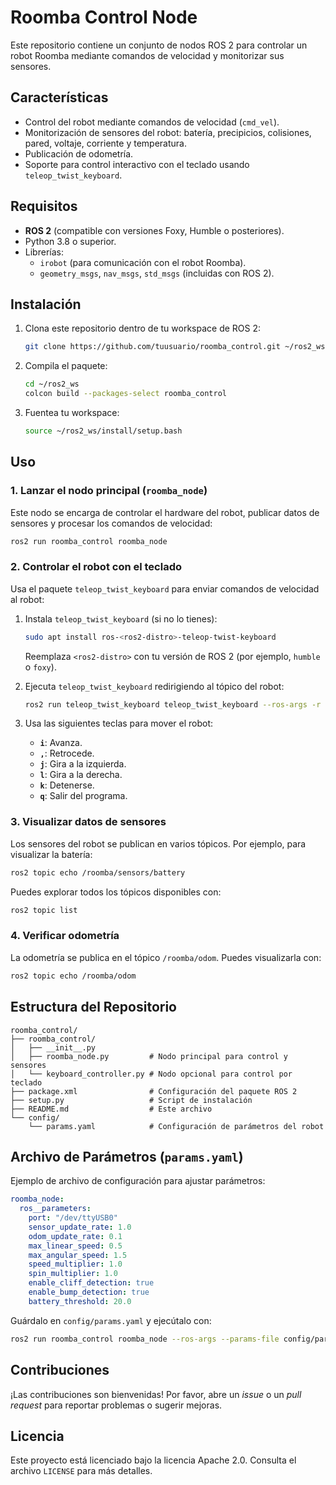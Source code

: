 # Roomba Control Node

Este repositorio contiene un conjunto de nodos ROS 2 para controlar un robot Roomba mediante comandos de velocidad y monitorizar sus sensores.

## Características

- Control del robot mediante comandos de velocidad (`cmd_vel`).
- Monitorización de sensores del robot: batería, precipicios, colisiones, pared, voltaje, corriente y temperatura.
- Publicación de odometría.
- Soporte para control interactivo con el teclado usando `teleop_twist_keyboard`.

## Requisitos

- **ROS 2** (compatible con versiones Foxy, Humble o posteriores).
- Python 3.8 o superior.
- Librerías:
  - `irobot` (para comunicación con el robot Roomba).
  - `geometry_msgs`, `nav_msgs`, `std_msgs` (incluidas con ROS 2).

## Instalación

1. Clona este repositorio dentro de tu workspace de ROS 2:

   ```bash
   git clone https://github.com/tuusuario/roomba_control.git ~/ros2_ws/src/roomba_control
   ```

2. Compila el paquete:

   ```bash
   cd ~/ros2_ws
   colcon build --packages-select roomba_control
   ```

3. Fuentea tu workspace:

   ```bash
   source ~/ros2_ws/install/setup.bash
   ```

## Uso

### 1. Lanzar el nodo principal (`roomba_node`)
Este nodo se encarga de controlar el hardware del robot, publicar datos de sensores y procesar los comandos de velocidad:

```bash
ros2 run roomba_control roomba_node
```

### 2. Controlar el robot con el teclado
Usa el paquete `teleop_twist_keyboard` para enviar comandos de velocidad al robot:

1. Instala `teleop_twist_keyboard` (si no lo tienes):

   ```bash
   sudo apt install ros-<ros2-distro>-teleop-twist-keyboard
   ```

   Reemplaza `<ros2-distro>` con tu versión de ROS 2 (por ejemplo, `humble` o `foxy`).

2. Ejecuta `teleop_twist_keyboard` redirigiendo al tópico del robot:

   ```bash
   ros2 run teleop_twist_keyboard teleop_twist_keyboard --ros-args -r cmd_vel:=/roomba/cmd_vel
   ```

3. Usa las siguientes teclas para mover el robot:

   - **`i`**: Avanza.
   - **`,`**: Retrocede.
   - **`j`**: Gira a la izquierda.
   - **`l`**: Gira a la derecha.
   - **`k`**: Detenerse.
   - **`q`**: Salir del programa.

### 3. Visualizar datos de sensores
Los sensores del robot se publican en varios tópicos. Por ejemplo, para visualizar la batería:

```bash
ros2 topic echo /roomba/sensors/battery
```

Puedes explorar todos los tópicos disponibles con:

```bash
ros2 topic list
```

### 4. Verificar odometría
La odometría se publica en el tópico `/roomba/odom`. Puedes visualizarla con:

```bash
ros2 topic echo /roomba/odom
```

## Estructura del Repositorio

```
roomba_control/
├── roomba_control/
│   ├── __init__.py
│   ├── roomba_node.py         # Nodo principal para control y sensores
│   └── keyboard_controller.py # Nodo opcional para control por teclado
├── package.xml                # Configuración del paquete ROS 2
├── setup.py                   # Script de instalación
├── README.md                  # Este archivo
└── config/
    └── params.yaml            # Configuración de parámetros del robot
```

## Archivo de Parámetros (`params.yaml`)

Ejemplo de archivo de configuración para ajustar parámetros:

```yaml
roomba_node:
  ros__parameters:
    port: "/dev/ttyUSB0"
    sensor_update_rate: 1.0
    odom_update_rate: 0.1
    max_linear_speed: 0.5
    max_angular_speed: 1.5
    speed_multiplier: 1.0
    spin_multiplier: 1.0
    enable_cliff_detection: true
    enable_bump_detection: true
    battery_threshold: 20.0
```

Guárdalo en `config/params.yaml` y ejecútalo con:

```bash
ros2 run roomba_control roomba_node --ros-args --params-file config/params.yaml
```

## Contribuciones

¡Las contribuciones son bienvenidas! Por favor, abre un _issue_ o un _pull request_ para reportar problemas o sugerir mejoras.

## Licencia

Este proyecto está licenciado bajo la licencia Apache 2.0. Consulta el archivo `LICENSE` para más detalles.

